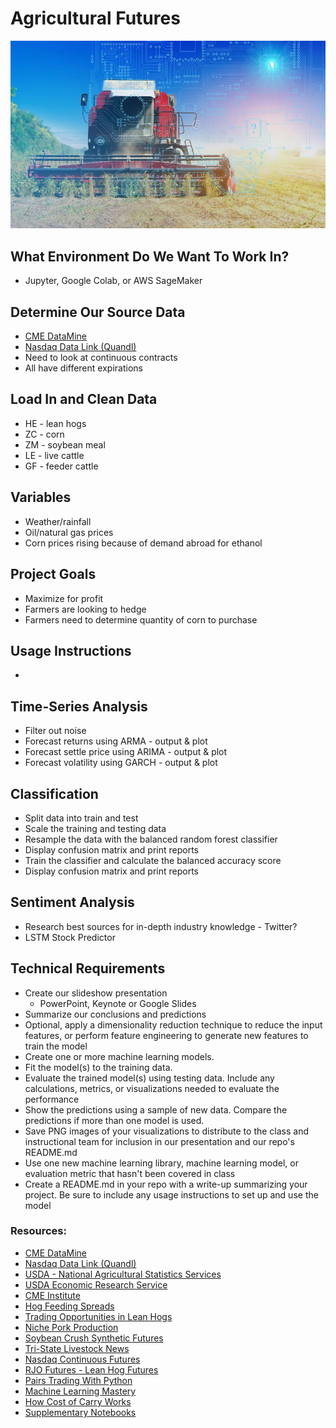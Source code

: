 # Agricultural Futures
![Image Credit:Dreamstime.com](images/agricultural_futures.jpeg)

## What Environment Do We Want To Work In? 
- Jupyter, Google Colab, or AWS SageMaker
    
## Determine Our Source Data
- [CME DataMine](https://www.cmegroup.com/market-data/datamine-historical-data.html#)
- [Nasdaq Data Link (Quandl)](https://data.nasdaq.com/)
- Need to look at continuous contracts
- All have different expirations
    
## Load In and Clean Data
- HE - lean hogs
- ZC - corn
- ZM - soybean meal
- LE - live cattle
- GF - feeder cattle

## Variables
- Weather/rainfall
- Oil/natural gas prices
- Corn prices rising because of demand abroad for ethanol

## Project Goals
- Maximize for profit
- Farmers are looking to hedge
- Farmers need to determine quantity of corn to purchase

## Usage Instructions
- 

## Time-Series Analysis
- Filter out noise
- Forecast returns using ARMA - output & plot
- Forecast settle price using ARIMA - output & plot
- Forecast volatility using GARCH - output & plot

## Classification
- Split data into train and test
- Scale the training and testing data
- Resample the data with the balanced random forest classifier 
- Display confusion matrix and print reports	
- Train the classifier and calculate the balanced accuracy score
- Display confusion matrix and print reports

## Sentiment Analysis
- Research best sources for in-depth industry knowledge - Twitter? 
- LSTM Stock Predictor 

## Technical Requirements
- Create our slideshow presentation
    - PowerPoint, Keynote or Google Slides
- Summarize our conclusions and predictions
- Optional, apply a dimensionality reduction technique to reduce the input features, or perform feature engineering to generate new features to train the model
- Create one or more machine learning models.
- Fit the model(s) to the training data.
- Evaluate the trained model(s) using testing data. Include any calculations, metrics, or visualizations needed to evaluate the performance
- Show the predictions using a sample of new data. Compare the predictions if more than one model is used.
- Save PNG images of your visualizations to distribute to the class and instructional team for inclusion in our presentation and our repo's README.md
- Use one new machine learning library, machine learning model, or evaluation metric that hasn't been covered in class
- Create a README.md in your repo with a write-up summarizing your project. Be sure to include any usage instructions to set up and use the model

### Resources:
- [CME DataMine](https://www.cmegroup.com/market-data/datamine-historical-data.html#)
- [Nasdaq Data Link (Quandl)](https://data.nasdaq.com/)
- [USDA - National Agricultural Statistics Services](https://www.nass.usda.gov/)
- [USDA Economic Research Service](https://www.ers.usda.gov/publications/?page=1&topicId=0&authorId=0&seriesCode=LDPM&sort=CopyrightDate&sortDir=desc)
- [CME Institute](https://www.cmegroup.com/education.html?utm_source=pardot&utm_medium=email&utm_campaign=student_nurture&utm_content=20200930_graduated#)
- [Hog Feeding Spreads](https://www.cmegroup.com/trading/agricultural/files/AC-379_HogFeedingWhitePaper_r2.pdf)
- [Trading Opportunities in Lean Hogs](https://www.cmegroup.com/education/whitepapers/trading-opportunities-in-lean-hogs.html)
- [Niche Pork Production](https://www.ipic.iastate.edu/publications/840.feedbudgets.pdf)
- [Soybean Crush Synthetic Futures](https://www.cmegroup.com/markets/agriculture/oilseeds/soybean-crush.contractSpecs.html)
- [Tri-State Livestock News](https://www.tsln.com/news/cattle-futures-101-fundamentals-of-industry-marketing-tool-explained/#:~:text=There%20are%20two%20types%20of,the%20point%20of%20harvest%20weight)
- [Nasdaq Continuous Futures](https://data.nasdaq.com/databases/SCF/documentation)
- [RJO Futures - Lean Hog Futures](https://rjofutures.rjobrien.com/futures-markets/agriculturals/lean-hog-futures)
- [Pairs Trading With Python](https://github.com/KidQuant/Pairs-Trading-With-Python/blob/master/PairsTrading.ipynb)
- [Machine Learning Mastery](https://machinelearningmastery.com/machine-learning-in-python-step-by-step/)
- [How Cost of Carry Works](https://www.investopedia.com/terms/c/costofcarry.asp)
- [Supplementary Notebooks](https://nu.bootcampcontent.com/NU-Coding-Bootcamp/nu-chi-fin-pt-07-2021-u-c/-/tree/master/05-Student-Resources/Supplementary_Notebooks)